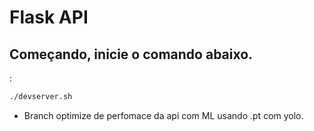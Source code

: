 # Flask API 
## Começando, inicie o comando abaixo.
:
```sh
./devserver.sh
```
- Branch optimize de perfomace da api com ML usando .pt com yolo.
